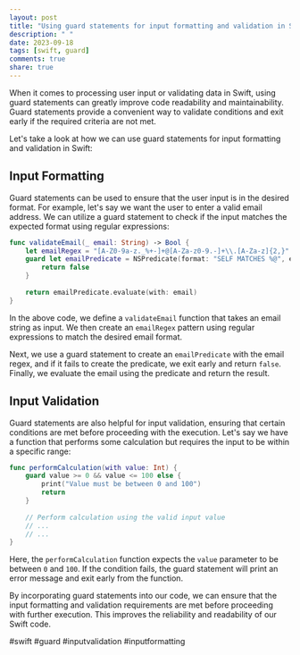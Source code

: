 ```yaml
---
layout: post
title: "Using guard statements for input formatting and validation in Swift"
description: " "
date: 2023-09-18
tags: [swift, guard]
comments: true
share: true
---
```


When it comes to processing user input or validating data in Swift, using guard statements can greatly improve code readability and maintainability. Guard statements provide a convenient way to validate conditions and exit early if the required criteria are not met.

Let's take a look at how we can use guard statements for input formatting and validation in Swift:

## Input Formatting

Guard statements can be used to ensure that the user input is in the desired format. For example, let's say we want the user to enter a valid email address. We can utilize a guard statement to check if the input matches the expected format using regular expressions:

```swift
func validateEmail(_ email: String) -> Bool {
    let emailRegex = "[A-Z0-9a-z._%+-]+@[A-Za-z0-9.-]+\\.[A-Za-z]{2,}"
    guard let emailPredicate = NSPredicate(format: "SELF MATCHES %@", emailRegex) else {
        return false
    }
    
    return emailPredicate.evaluate(with: email)
}
```

In the above code, we define a `validateEmail` function that takes an email string as input. We then create an `emailRegex` pattern using regular expressions to match the desired email format.

Next, we use a guard statement to create an `emailPredicate` with the email regex, and if it fails to create the predicate, we exit early and return `false`. Finally, we evaluate the email using the predicate and return the result.

## Input Validation

Guard statements are also helpful for input validation, ensuring that certain conditions are met before proceeding with the execution. Let's say we have a function that performs some calculation but requires the input to be within a specific range:

```swift
func performCalculation(with value: Int) {
    guard value >= 0 && value <= 100 else {
        print("Value must be between 0 and 100")
        return
    }
    
    // Perform calculation using the valid input value
    // ...
    // ...
}
```

Here, the `performCalculation` function expects the `value` parameter to be between `0` and `100`. If the condition fails, the guard statement will print an error message and exit early from the function.

By incorporating guard statements into our code, we can ensure that the input formatting and validation requirements are met before proceeding with further execution. This improves the reliability and readability of our Swift code.

#swift #guard #inputvalidation #inputformatting